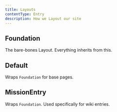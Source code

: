 ```yaml
---
title: Layouts
contentType: Entry
description: How we Layout our site
---
```


## Foundation

The bare-bones Layout. Everything inherits from this.

## Default

Wraps `Foundation` for base pages.

## MissionEntry

Wraps `Foundation`. Used specifically for wiki entries.
